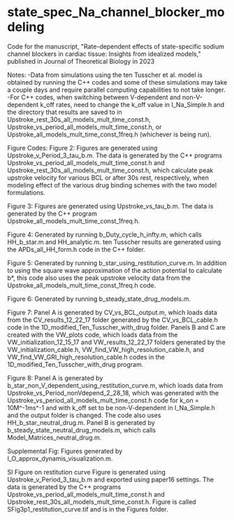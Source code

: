 # state_spec_Na_channel_blocker_modeling

Code for the manuscript, "Rate-dependent effects of state-specific sodium channel blockers in cardiac tissue: Insights from idealized models," published in Journal of Theoretical Biology in 2023

Notes:
	-Data from simulations using the ten Tusscher et al. model is obtained by running the C++ codes and some of these simulations may take a couple days and require parallel computing capabilities to not take longer.
	-For C++ codes, when switching between V-dependent and non-V-dependent k_off rates, need to change the k_off value in I_Na_Simple.h and the directory that results are saved to in Upstroke_rest_30s_all_models_mult_time_const.h, Upstroke_vs_period_all_models_mult_time_const.h, or Upstroke_all_models_mult_time_const_1freq.h (whichever is being run).

Figure Codes:
Figure 2:
Figures are generated using Upstroke_v_Period_3_tau_b.m.  The data is generated by the C++ programs Upstroke_vs_period_all_models_mult_time_const.h and Upstroke_rest_30s_all_models_mult_time_const.h, which calculate peak upstroke velocity for various BCL or after 30s rest, respectively, when modeling effect of the various drug binding schemes with the two model formulations.

Figure 3:
Figures are generated using Upstroke_vs_tau_b.m.  The data is generated by the C++ program Upstroke_all_models_mult_time_const_1freq.h.

Figure 4:
Generated by running b_Duty_cycle_h_infty.m, which calls HH_b_star.m and HH_analytic.m.  ten Tusscher results are generated using the APDs_all_HH_form.h code in the C++ folder.  

Figure 5:
Generated by running b_star_using_restitution_curve.m.  In addition to using the square wave approximation of the action potential to calculate b*, this code also uses the peak upstroke velocity data from the Upstroke_all_models_mult_time_const_1freq.h code.

Figure 6:
Generated by running b_steady_state_drug_models.m.

Figure 7:
Panel A is generated by CV_vs_BCL_output.m, which loads data from the CV_results_12_22_17 folder generated by the CV_vs_BCL_cable.h code in the 1D_modified_Ten_Tusscher_with_drug folder.  Panels B and C are created with the VW_plots code, which loads data from the VW_initialization_12_15_17 and VW_results_12_22_17 folders generated by the VW_initialization_cable.h, VW_find_VW_high_resolution_cable.h, and VW_find_VW_GRI_high_resolution_cable.h codes in the 1D_modified_Ten_Tusscher_with_drug program.

Figure 8:
Panel A is generated by b_star_non_V_dependent_using_restitution_curve.m, which loads data from Upstroke_vs_Period_nonVdepend_2_28_18, which was generated with the Upstroke_vs_period_all_models_mult_time_const.h code for k_on = 10M^-1ms^-1 and with k_off set to be non-V-dependent in I_Na_Simple.h and the output folder is changed.  The code also uses HH_b_star_neutral_drug.m.  Panel B is generated by b_steady_state_neutral_drug_models.m, which calls Model_Matrices_neutral_drug.m.

Supplemental Fig:
Figures generated by I_O_approx_dynamis_visualization.m.

SI Figure on restitution curve
Figure is generated using Upstroke_v_Period_3_tau_b.m and exported using paper16 settings.  The data is generated by the C++ programs Upstroke_vs_period_all_models_mult_time_const.h and Upstroke_rest_30s_all_models_mult_time_const.h.  Figure is called SFig3p1_restitution_curve.tif and is in the Figures folder.

